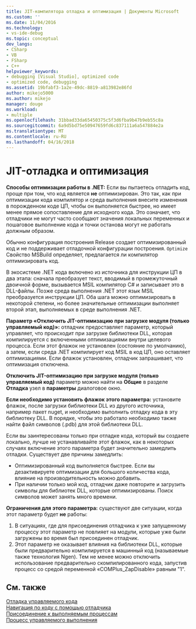 ```yaml
---
title: JIT-компилятора отладка и оптимизация | Документы Microsoft
ms.custom: ''
ms.date: 11/04/2016
ms.technology:
- vs-ide-debug
ms.topic: conceptual
dev_langs:
- CSharp
- VB
- FSharp
- C++
helpviewer_keywords:
- debugging [Visual Studio], optimized code
- optimized code, debugging
ms.assetid: 19bfabf3-1a2e-49dc-8819-a813982e86fd
author: mikejo5000
ms.author: mikejo
manager: douge
ms.workload:
- multiple
ms.openlocfilehash: 31bbad33da65450375c5f3d6fba9b47b9eb55c8a
ms.sourcegitcommit: 6a9d5bd75e50947659fd6c837111a6a547884e2a
ms.translationtype: MT
ms.contentlocale: ru-RU
ms.lasthandoff: 04/16/2018
---
```

# <a name="jit-optimization-and-debugging"></a>JIT-отладка и оптимизация
**Способы оптимизации работы в .NET:** Если вы пытаетесь отладить код, проще при том, что код является **не** оптимизирован. Это так, как при оптимизации кода компилятор и среда выполнения внесите изменения в порожденном коде ЦП, чтобы он выполняется быстрее, но имеет менее прямое сопоставление для исходного кода. Это означает, что отладчики не могут часто сообщают значения локальных переменных и пошаговое выполнение кода и точки останова могут не работать должным образом.

Обычно конфигурация построения Release создает оптимизированный код и не поддерживает отладочной конфигурации построения. `Optimize` Свойство MSBuild определяет, предлагается ли компилятор оптимизировать код.

В экосистеме .NET кода включено из источника для инструкции ЦП в два этапа: сначала преобразует текст, вводимый в промежуточный двоичной форме, вызывается MSIL компилятор C# и записывает это в DLL-файлы. Позже среда выполнения .NET этот язык MSIL преобразуется инструкции ЦП. Оба шага можно оптимизировать в некоторой степени, но более значительные оптимизации выполняет второй этап, выполняемых в среде выполнения .NET.

**Параметр «Отключить JIT-оптимизацию при загрузке модуля (только управляемый код)»:** отладчик предоставляет параметр, который управляет, что происходит при загрузке библиотеки DLL, которая компилируется с включенными оптимизациями внутри целевого процесса. Если этот флажок не установлен (состояние по умолчанию), а затем, если среда .NET компилирует код MSIL в код ЦП, оно оставляет оптимизациями. Если флажок установлен, отладчик запрашивает, что оптимизация отключена.

**Отключить JIT-оптимизацию при загрузке модуля (только управляемый код)** параметр можно найти на **Общие** в разделе **Отладка** узел в **параметры** диалоговое окно.

**Если необходимо установить флажок этого параметра:** установите флажок, после загрузки библиотеки DLL из другого источника, например пакет nuget, и необходимо выполнить отладку кода в эту библиотеку DLL. В порядке, чтобы это работало необходимо также найти файл символов (.pdb) для этой библиотеки DLL.

Если вы заинтересованы только при отладке кода, который вы создаете локально, лучше не устанавливайте этот флажок, как в некоторых случаях включение этого параметра будет значительно замедлить отладки. Существует две причины замедлить:

* Оптимизированный код выполняется быстрее. Если вы дезактивируете оптимизации для большого количества кода, влияние на производительность можно добавить.
* При наличии только мой код, отладчик даже повторите и загрузить символы для библиотек DLL, которые оптимизированы. Поиск символов может занять много времени.

**Ограничения для этого параметра:** существуют две ситуации, когда этот параметр будет **не** работы:

1. В ситуациях, где для присоединения отладчика к уже запущенному процессу этот параметр не повлияет на модули, которые уже были загружены во время был присоединен отладчик.
2. Этот параметр не оказывает влияния на библиотеки DLL, которые были предварительно компилируется в машинный код (называемые также технология Ngen). Тем не менее можно отключить использование предварительно скомпилированного кода, запустив процесс со средой переменной «COMPlus_ZapDisable» равным "1".

## <a name="see-also"></a>См. также  
 [Отладка управляемого кода](../debugger/debugging-managed-code.md)   
 [Навигация по коду с помощью отладчика](../debugger/navigating-through-code-with-the-debugger.md)   
 [Присоединение к выполняемым процессам](../debugger/attach-to-running-processes-with-the-visual-studio-debugger.md)   
 [Процесс управляемого выполнения](/dotnet/standard/managed-execution-process)
